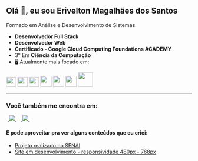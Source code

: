 ## Olá 👋, eu sou Erivelton Magalhães dos Santos
Formado em Análise e Desenvolvimento de Sistemas.


- **Desenvolvedor Full Stack**
- **Desenvolvedor Web**
- **Certificado - Google Cloud Computing 
Foundations ACADEMY**
- 3° Em **Ciência da Computação**
- 🖥️ Atualmente mais focado em:
<div display="flex" >
<img width="27" higth="27"   src="https://cdn.jsdelivr.net/gh/devicons/devicon@latest/icons/javascript/javascript-original.svg" />
<img width="27" higth="27"  src="https://cdn.jsdelivr.net/gh/devicons/devicon@latest/icons/html5/html5-original.svg" />
<img width="27" higth="27" src="https://cdn.jsdelivr.net/gh/devicons/devicon@latest/icons/css3/css3-original.svg" />   
<img width="30" higth="30"  src="https://cdn.jsdelivr.net/gh/devicons/devicon@latest/icons/angularjs/angularjs-original.svg" />
<img width="30" higth="30" src="https://cdn.jsdelivr.net/gh/devicons/devicon@latest/icons/nodejs/nodejs-original-wordmark.svg" />
<img width="30" higth="30" src="https://cdn.jsdelivr.net/gh/devicons/devicon@latest/icons/python/python-original.svg" />
<img width="40" higth="40" src="https://cdn.jsdelivr.net/gh/devicons/devicon@latest/icons/django/django-plain-wordmark.svg" />
          
</div>

  _____________________________________________________
### Você também me encontra em:
&nbsp;<a href="https://www.linkedin.com/in/erivelton-magalhães-553a6b215">
  <img src="https://img.shields.io/badge/linkedin-%230077B5.svg?style=for-the-badge&logo=linkedin&logoColor=white">
</a>&nbsp;
&nbsp;<a href="https://www.instagram.com/eriveltonmagalhaes_7/">
  <img src="https://img.shields.io/badge/Instagram-%23E4405F.svg?style=for-the-badge&logo=Instagram&logoColor=white">
</a>&nbsp;


#### E pode aproveitar pra ver alguns conteúdos que eu criei:
- <a href="https://github.com/Eriveltonssa/SiteResponsivoSenai">
    Projeto realizado no SENAI
  </a>
- <a href="https://calm-web-designer.netlify.app/">
   Site em desenvolvimento - responsividade 480px - 768px
  </a>

